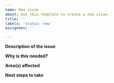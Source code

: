 ```yaml
---
name: New issue
about: Use this template to create a new issue.
title: ''
labels: 'status: new'
assignees: ''

---
```

**Description of the issue**

**Why is this needed?**

**Area(s) affected**

**Next steps to take**
